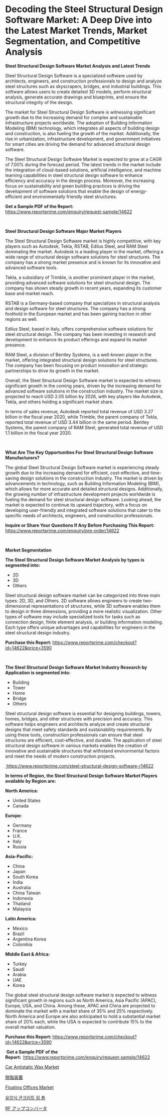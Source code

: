 <p><h1>Decoding the Steel Structural Design Software Market: A Deep Dive into the Latest Market Trends, Market Segmentation, and Competitive Analysis</h1></p><p><strong>Steel Structural Design Software Market Analysis and Latest Trends</strong></p>
<p><p>Steel Structural Design Software is a specialized software used by architects, engineers, and construction professionals to design and analyze steel structures such as skyscrapers, bridges, and industrial buildings. This software allows users to create detailed 3D models, perform structural analysis, generate accurate drawings and blueprints, and ensure the structural integrity of the design.</p><p>The market for Steel Structural Design Software is witnessing significant growth due to the increasing demand for complex and sustainable infrastructure projects worldwide. The adoption of Building Information Modeling (BIM) technology, which integrates all aspects of building design and construction, is also fueling the growth of the market. Additionally, the rise in urbanization, infrastructure development, and government initiatives for smart cities are driving the demand for advanced structural design software.</p><p>The Steel Structural Design Software Market is expected to grow at a CAGR of 7.00% during the forecast period. The latest trends in the market include the integration of cloud-based solutions, artificial intelligence, and machine learning capabilities in steel structural design software to enhance efficiency and accuracy in the design process. Moreover, the increasing focus on sustainability and green building practices is driving the development of software solutions that enable the design of energy-efficient and environmentally friendly steel structures.</p></p>
<p><strong>Get a Sample PDF of the Report:&nbsp;</strong> <a href="https://www.reportprime.com/enquiry/request-sample/14622">https://www.reportprime.com/enquiry/request-sample/14622</a></p>
<p>&nbsp;</p>
<p><strong>Steel Structural Design Software Major Market Players</strong></p>
<p><p>The Steel Structural Design Software market is highly competitive, with key players such as Autodesk, Tekla, RSTAB, Edilus Steel, and RAM Steel dominating the market. Autodesk is a leading player in the market, offering a wide range of structural design software solutions for steel structures. The company has a strong market presence and is known for its innovative and advanced software tools.</p><p>Tekla, a subsidiary of Trimble, is another prominent player in the market, providing advanced software solutions for steel structural design. The company has shown steady growth in recent years, expanding its customer base and market reach.</p><p>RSTAB is a Germany-based company that specializes in structural analysis and design software for steel structures. The company has a strong foothold in the European market and has been gaining traction in other regions as well.</p><p>Edilus Steel, based in Italy, offers comprehensive software solutions for steel structural design. The company has been investing in research and development to enhance its product offerings and expand its market presence.</p><p>RAM Steel, a division of Bentley Systems, is a well-known player in the market, offering integrated structural design solutions for steel structures. The company has been focusing on product innovation and strategic partnerships to drive its growth in the market.</p><p>Overall, the Steel Structural Design Software market is expected to witness significant growth in the coming years, driven by the increasing demand for advanced software solutions in the construction industry. The market size is projected to reach USD 2.05 billion by 2026, with key players like Autodesk, Tekla, and others holding a significant market share.</p><p>In terms of sales revenue, Autodesk reported total revenue of USD 3.27 billion in the fiscal year 2020, while Trimble, the parent company of Tekla, reported total revenue of USD 3.44 billion in the same period. Bentley Systems, the parent company of RAM Steel, generated total revenue of USD 1.1 billion in the fiscal year 2020.</p></p>
<p>&nbsp;</p>
<p><strong>What Are The Key Opportunities For Steel Structural Design Software Manufacturers?</strong></p>
<p><p>The global Steel Structural Design Software market is experiencing steady growth due to the increasing demand for efficient, cost-effective, and time-saving design solutions in the construction industry. The market is driven by advancements in technology, such as Building Information Modeling (BIM), which allows for more accurate and detailed structural designs. Additionally, the growing number of infrastructure development projects worldwide is fueling the demand for steel structural design software. Looking ahead, the market is expected to continue its upward trajectory, with a focus on developing user-friendly and integrated software solutions that cater to the specific needs of architects, engineers, and construction professionals.</p></p>
<p><strong>Inquire or Share Your Questions If Any Before Purchasing This Report:</strong> <a href="https://www.reportprime.com/enquiry/pre-order/14622">https://www.reportprime.com/enquiry/pre-order/14622</a></p>
<p>&nbsp;</p>
<p><strong>Market Segmentation</strong></p>
<p><strong>The Steel Structural Design Software Market Analysis by types is segmented into:</strong></p>
<p><ul><li>2D</li><li>3D</li><li>Others</li></ul></p>
<p><p>Steel structural design software market can be categorized into three main types: 2D, 3D, and Others. 2D software allows engineers to create two-dimensional representations of structures, while 3D software enables them to design in three dimensions, providing a more realistic visualization. Other types of software may include specialized tools for tasks such as connection design, finite element analysis, or building information modeling. Each type offers unique advantages and capabilities for engineers in the steel structural design industry.</p></p>
<p><strong>Purchase this Report:&nbsp;</strong><a href="https://www.reportprime.com/checkout?id=14622&price=3590">https://www.reportprime.com/checkout?id=14622&price=3590</a></p>
<p>&nbsp;</p>
<p><strong>The Steel Structural Design Software Market Industry Research by Application is segmented into:</strong></p>
<p><ul><li>Building</li><li>Tower</li><li>Home</li><li>Bridge</li><li>Others</li></ul></p>
<p><p>Steel structural design software is essential for designing buildings, towers, homes, bridges, and other structures with precision and accuracy. This software helps engineers and architects analyze and create structural designs that meet safety standards and sustainability requirements. By using these tools, construction professionals can ensure that steel structures are efficient, cost-effective, and durable. The application of steel structural design software in various markets enables the creation of innovative and sustainable structures that withstand environmental factors and meet the needs of modern construction projects.</p></p>
<p><a href="https://www.reportprime.com/steel-structural-design-software-r14622">&nbsp;https://www.reportprime.com/steel-structural-design-software-r14622</a></p>
<p><strong>In terms of Region, the Steel Structural Design Software Market Players available by Region are:</strong></p>
<p>
    <p> <strong> North America: </strong>
        <ul>
            <li>United States</li>
            <li>Canada</li>
        </ul>
        </p> 
    <p> <strong> Europe: </strong>
        <ul>
            <li>Germany</li>
            <li>France</li>
            <li>U.K.</li>
            <li>Italy</li>
            <li>Russia</li>
        </ul>
        </p> 
    <p> <strong> Asia-Pacific: </strong>
        <ul>
            <li>China</li>
            <li>Japan</li>
            <li>South Korea</li>
            <li>India</li>
            <li>Australia</li>
            <li>China Taiwan</li>
            <li>Indonesia</li>
            <li>Thailand</li>
            <li>Malaysia</li>
        </ul>
        </p> 
    <p> <strong> Latin America: </strong>
        <ul>
            <li>Mexico</li>
            <li>Brazil</li>
            <li>Argentina Korea</li>
            <li>Colombia</li>
        </ul>
        </p> 
    <p> <strong> Middle East & Africa: </strong>
        <ul>
            <li>Turkey</li>
            <li>Saudi</li>
            <li>Arabia</li>
            <li>UAE</li>
            <li>Korea</li>
        </ul>
    </p>
    </p>
<p><p>The global steel structural design software market is expected to witness significant growth in regions such as North America, Asia Pacific (APAC), Europe, USA, and China. Among these, APAC and China are projected to dominate the market with a market share of 35% and 25% respectively. North America and Europe are also anticipated to hold a substantial market share of 20% each, while the USA is expected to contribute 15% to the overall market valuation.</p></p>
<p><strong>Purchase this Report: </strong><a href="https://www.reportprime.com/checkout?id=14622&price=3590">https://www.reportprime.com/checkout?id=14622&price=3590</a></p>
<p>&nbsp;<strong>Get a Sample PDF of the Report:&nbsp;&nbsp;</strong><a href="https://www.reportprime.com/enquiry/request-sample/14622">https://www.reportprime.com/enquiry/request-sample/14622</a></p>
<p><strong></strong></p>
<p><p><a href="https://www.linkedin.com/pulse/decoding-car-antistatic-wax-market-metrics-share-trends-iydef">Car Antistatic Wax Market</a></p><p><a href="https://medium.com/@byroalenzuela76845/%E8%84%B1%E8%84%82%E6%A9%9F%E5%99%A8%E3%81%AE%E5%B8%82%E5%A0%B4%E8%AA%BF%E6%9F%BB%E3%83%AC%E3%83%9D%E3%83%BC%E3%83%88-%E3%81%9D%E3%81%AE%E6%AD%B4%E5%8F%B2%E3%81%A82031%E5%B9%B4%E3%81%BE%E3%81%A7%E3%81%AE%E4%BA%88%E6%B8%AC-0e0a252a1185">脱脂装置</a></p><p><a href="https://github.com/KeeganBarrows2023/Market-Research-Report-List-1/blob/main/floating-offices-market.md">Floating Offices Market</a></p><p><a href="https://medium.com/@simeonbode1/%EC%88%98%EB%A0%A5-%EC%BD%98%ED%81%AC%EB%A6%AC%ED%8A%B8-%EB%A7%81-%ED%86%B1-%EC%8B%9C%EC%9E%A5-%ED%8A%B8%EB%A0%8C%EB%93%9C-%EC%98%88%EC%B8%A1-%EB%B0%8F-%EA%B2%BD%EC%9F%81%EB%B6%84%EC%84%9D-2031%EB%85%84%EA%B9%8C%EC%A7%80-ca8e688b23b9">유압식 콘크리트 링 톱</a></p><p><a href="https://medium.com/@oliveyew35/rf%E3%82%A2%E3%83%83%E3%83%97%E3%82%B3%E3%83%B3%E3%83%90%E3%83%BC%E3%82%BF%E3%83%BC%E3%83%9E%E3%83%BC%E3%82%B1%E3%83%83%E3%83%88%E3%81%AF%E5%B8%82%E5%A0%B4%E3%82%B7%E3%82%A7%E3%82%A2-%E3%82%B5%E3%82%A4%E3%82%BA-%E3%81%8A%E3%82%88%E3%81%B32031%E5%B9%B4%E3%81%BE%E3%81%A7%E3%81%AE%E4%BA%88%E6%B8%AC%E3%81%AB%E7%84%A6%E7%82%B9%E3%82%92%E5%BD%93%E3%81%A6%E3%81%A6%E3%81%84%E3%81%BE%E3%81%99-d96253526427">RF アップコンバータ</a></p></p>